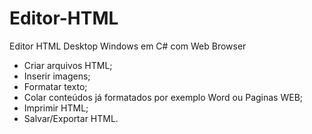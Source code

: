 # Editor-HTML
Editor HTML Desktop Windows em C# com Web Browser

* Criar arquivos HTML;
* Inserir imagens;
* Formatar texto;
* Colar conteúdos já formatados por exemplo Word ou Paginas WEB;
* Imprimir HTML;
* Salvar/Exportar HTML.
